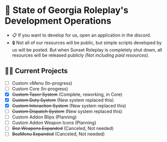 # 🌆 State of Georgia Roleplay's Development Operations
- 📋&nbsp;If you want to develop for us, open an application in the discord.
- 🔒&nbsp;Not all of our resources will be public, but simple scripts developed by us will be posted. But when Sunset Roleplay is completely shut down, all resources will be released publicly *(Not including paid resources)*.
## 👷‍♂️ Current Projects
- [ ] Custom vMenu (In-progress)
- [ ] Custom Core (In-progress)
- [x] ~~Custom Taser System~~ (Complete, reworking, in Core)
- [x] ~~Custom Duty System~~ (New system replaced this)
- [x] ~~Custom Interaction System~~ (New system replaced this)
- [ ] ~~Custom Dispatch System~~ (New system replaced this)
- [ ] Custom Addon Blips (Planning)
- [ ] Custom Addon Weapon Icons (Planning)
- [ ] ~~Boz Weapons Expanded~~ (Canceled, Not needed)
- [ ] ~~BozMenu Expanded~~ (Canceled, Not needed)
